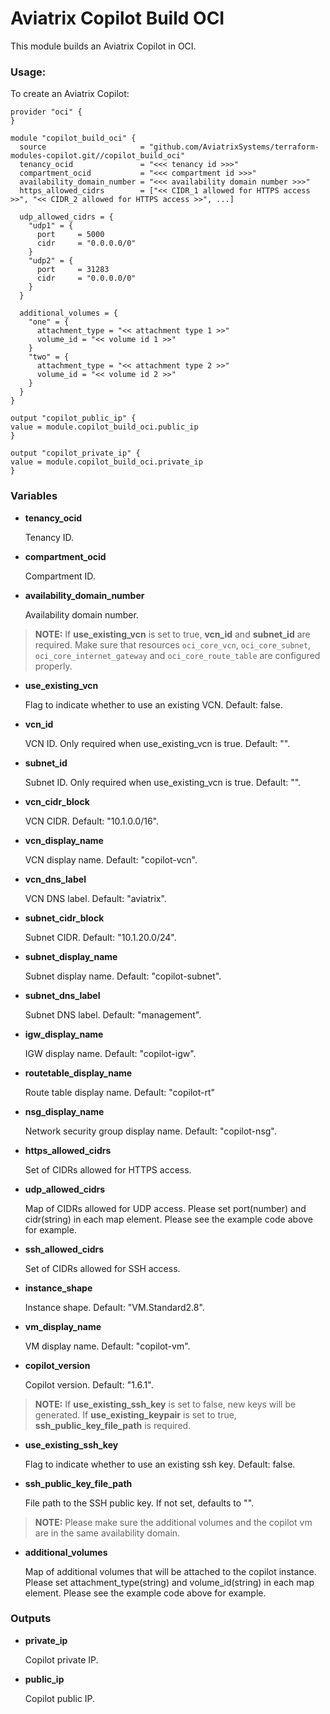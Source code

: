 # Aviatrix Copilot Build OCI

This module builds an Aviatrix Copilot in OCI.

### Usage:

To create an Aviatrix Copilot:

```
provider "oci" {
}

module "copilot_build_oci" {
  source                     = "github.com/AviatrixSystems/terraform-modules-copilot.git//copilot_build_oci"
  tenancy_ocid               = "<<< tenancy id >>>"
  compartment_ocid           = "<<< compartment id >>>"
  availability_domain_number = "<<< availability domain number >>>"
  https_allowed_cidrs        = ["<< CIDR_1 allowed for HTTPS access >>", "<< CIDR_2 allowed for HTTPS access >>", ...]
  
  udp_allowed_cidrs = {
    "udp1" = {
      port     = 5000
      cidr     = "0.0.0.0/0"
    }
    "udp2" = {
      port     = 31283
      cidr     = "0.0.0.0/0"
    }
  }
  
  additional_volumes = {
    "one" = {
      attachment_type = "<< attachment type 1 >>"
      volume_id = "<< volume id 1 >>"
    }
    "two" = {
      attachment_type = "<< attachment type 2 >>"
      volume_id = "<< volume id 2 >>"
    }
  }
}

output "copilot_public_ip" {
value = module.copilot_build_oci.public_ip
}

output "copilot_private_ip" {
value = module.copilot_build_oci.private_ip
}
```

### Variables

- **tenancy_ocid**

  Tenancy ID.

- **compartment_ocid**

  Compartment ID.

- **availability_domain_number**

  Availability domain number.

> **NOTE:** If **use_existing_vcn** is set to true, **vcn_id** and **subnet_id** are required. Make sure that resources `oci_core_vcn`, `oci_core_subnet`, `oci_core_internet_gateway` and `oci_core_route_table` are configured properly.

- **use_existing_vcn**

  Flag to indicate whether to use an existing VCN. Default: false.

- **vcn_id**

  VCN ID. Only required when use_existing_vcn is true. Default: "".

- **subnet_id**

  Subnet ID. Only required when use_existing_vcn is true. Default: "".

- **vcn_cidr_block**

  VCN CIDR. Default: "10.1.0.0/16".

- **vcn_display_name**

  VCN display name. Default: "copilot-vcn".

- **vcn_dns_label**

  VCN DNS label. Default: "aviatrix".

- **subnet_cidr_block**

  Subnet CIDR. Default: "10.1.20.0/24".

- **subnet_display_name**

  Subnet display name. Default: "copilot-subnet".

- **subnet_dns_label**

  Subnet DNS label. Default: "management".

- **igw_display_name**

  IGW display name. Default: "copilot-igw".

- **routetable_display_name**

  Route table display name. Default: "copilot-rt"

- **nsg_display_name**

  Network security group display name. Default: "copilot-nsg".

- **https_allowed_cidrs**

  Set of CIDRs allowed for HTTPS access.

- **udp_allowed_cidrs**

  Map of CIDRs allowed for UDP access. Please set port(number) and cidr(string) in each map element. Please see the example code above for example.

- **ssh_allowed_cidrs**

  Set of CIDRs allowed for SSH access.

- **instance_shape**

  Instance shape. Default: "VM.Standard2.8".

- **vm_display_name**

  VM display name. Default: "copilot-vm".

- **copilot_version**

  Copilot version. Default: "1.6.1".

> **NOTE:** If **use_existing_ssh_key** is set to false, new keys will be generated. If **use_existing_keypair** is set to true, **ssh_public_key_file_path** is required.

- **use_existing_ssh_key**

  Flag to indicate whether to use an existing ssh key. Default: false.

- **ssh_public_key_file_path**

  File path to the SSH public key. If not set, defaults to "".

> **NOTE:** Please make sure the additional volumes and the copilot vm are in the same availability domain.

- **additional_volumes**

  Map of additional volumes that will be attached to the copilot instance. Please set attachment_type(string) and volume_id(string) in each map element. Please see the example code above for example.

### Outputs

- **private_ip**

  Copilot private IP.

- **public_ip**

  Copilot public IP.
